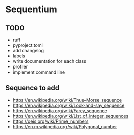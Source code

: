 # Sequentium

## TODO

- ruff
- pyproject.toml
- add changelog
- labels
- write documentation for each class
- profiler
- implement command line


## Sequence to add

- https://en.wikipedia.org/wiki/Thue–Morse_sequence
- https://en.wikipedia.org/wiki/Look-and-say_sequence
- https://en.wikipedia.org/wiki/Farey_sequence
- https://en.wikipedia.org/wiki/List_of_integer_sequences
- https://oeis.org/wiki/Prime_numbers
- https://en.m.wikipedia.org/wiki/Polygonal_number
